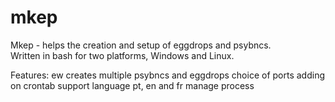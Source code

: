 mkep
====

Mkep - helps the creation and setup of eggdrops and psybncs.<br>
Written in bash for two platforms, Windows and Linux.

Features:
ew
creates multiple psybncs and eggdrops
choice of ports
adding on crontab
support language pt, en and fr
manage process
